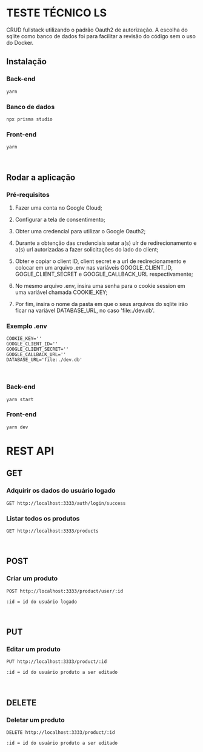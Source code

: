 # TESTE TÉCNICO LS

CRUD fullstack utilizando o padrão Oauth2 de autorização. A escolha do sqlite como banco de dados foi para facilitar a revisão do código sem o uso do Docker.

## Instalação

### Back-end

    yarn

### Banco de dados

    npx prisma studio

### Front-end

    yarn

&nbsp;

## Rodar a aplicação

### Pré-requisitos

1. Fazer uma conta no Google Cloud;

2. Configurar a tela de consentimento;

3. Obter uma credencial para utilizar o Google Oauth2;

4. Durante a obtenção das credenciais setar a(s) ulr de redirecionamento e a(s) url autorizadas a fazer solicitações do lado do client;

5. Obter e copiar o client ID, client secret e a url de redirecionamento e colocar em um arquivo .env nas variáveis GOOGLE_CLIENT_ID,
   GOGLE_CLIENT_SECRET e GOOGLE_CALLBACK_URL respectivamente;

6. No mesmo arquivo .env, insira uma senha para o cookie session em uma variável chamada COOKIE_KEY;

7. Por fim, insira o nome da pasta em que o seus arquivos do sqlite irão ficar na variável DATABASE_URL, no caso 'file:./dev.db'.

### Exemplo .env

    COOKIE_KEY=''
    GOOGLE_CLIENT_ID=''
    GOOGLE_CLIENT_SECRET=''
    GOOGLE_CALLBACK_URL=''
    DATABASE_URL='file:./dev.db'

&nbsp;

### Back-end

    yarn start

### Front-end

    yarn dev

# REST API

## GET

### Adquirir os dados do usuário logado

`GET http://localhost:3333/auth/login/success`

### Listar todos os produtos

`GET http://localhost:3333/products`

&nbsp;

## POST

### Criar um produto

`POST http://localhost:3333/product/user/:id`

`:id = id do usuário logado`

&nbsp;

## PUT

### Editar um produto

`PUT http://localhost:3333/product/:id`

`:id = id do usuário produto a ser editado`

&nbsp;

## DELETE

### Deletar um produto

`DELETE http://localhost:3333/product/:id`

`:id = id do usuário produto a ser editado`
